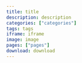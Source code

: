 ```yaml
---
title: title
description: description
categories: ["categories"]
tags: tags
iframe: iframe
image: image
pages: ["pages"]
download: download
---
```

